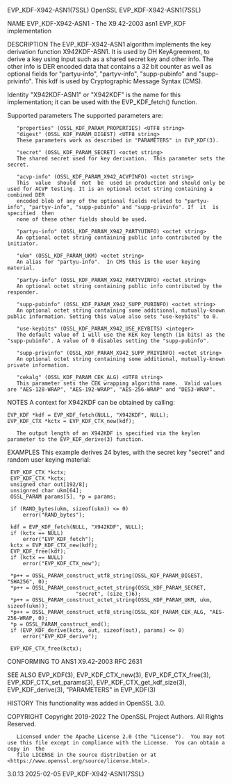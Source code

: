 EVP_KDF-X942-ASN1(7SSL)							    OpenSSL						       EVP_KDF-X942-ASN1(7SSL)

NAME
       EVP_KDF-X942-ASN1 - The X9.42-2003 asn1 EVP_KDF implementation

DESCRIPTION
       The EVP_KDF-X942-ASN1 algorithm implements the key derivation function X942KDF-ASN1. It is used by DH KeyAgreement, to derive a key using input such as
       a shared secret key and other info. The other info is DER encoded data that contains a 32 bit counter as well as optional fields for "partyu-info",
       "partyv-info", "supp-pubinfo" and "supp-privinfo".  This kdf is used by Cryptographic Message Syntax (CMS).

   Identity
       "X942KDF-ASN1" or "X942KDF" is the name for this implementation; it can be used with the EVP_KDF_fetch() function.

   Supported parameters
       The supported parameters are:

       "properties" (OSSL_KDF_PARAM_PROPERTIES) <UTF8 string>
       "digest" (OSSL_KDF_PARAM_DIGEST) <UTF8 string>
	   These parameters work as described in "PARAMETERS" in EVP_KDF(3).

       "secret" (OSSL_KDF_PARAM_SECRET) <octet string>
	   The shared secret used for key derivation.  This parameter sets the secret.

       "acvp-info" (OSSL_KDF_PARAM_X942_ACVPINFO) <octet string>
	   This	 value	should	not  be	 used in production and should only be used for ACVP testing. It is an optional octet string containing a combined DER
	   encoded blob of any of the optional fields related to "partyu-info", "partyv-info", "supp-pubinfo" and "supp-privinfo". If  it  is  specified  then
	   none of these other fields should be used.

       "partyu-info" (OSSL_KDF_PARAM_X942_PARTYUINFO) <octet string>
	   An optional octet string containing public info contributed by the initiator.

       "ukm" (OSSL_KDF_PARAM_UKM) <octet string>
	   An alias for "partyu-info".	In CMS this is the user keying material.

       "partyv-info" (OSSL_KDF_PARAM_X942_PARTYVINFO) <octet string>
	   An optional octet string containing public info contributed by the responder.

       "supp-pubinfo" (OSSL_KDF_PARAM_X942_SUPP_PUBINFO) <octet string>
	   An optional octet string containing some additional, mutually-known public information. Setting this value also sets "use-keybits" to 0.

       "use-keybits" (OSSL_KDF_PARAM_X942_USE_KEYBITS) <integer>
	   The default value of 1 will use the KEK key length (in bits) as the "supp-pubinfo". A value of 0 disables setting the "supp-pubinfo".

       "supp-privinfo" (OSSL_KDF_PARAM_X942_SUPP_PRIVINFO) <octet string>
	   An optional octet string containing some additional, mutually-known private information.

       "cekalg" (OSSL_KDF_PARAM_CEK_ALG) <UTF8 string>
	   This parameter sets the CEK wrapping algorithm name.	 Valid values are "AES-128-WRAP", "AES-192-WRAP", "AES-256-WRAP" and "DES3-WRAP".

NOTES
       A context for X942KDF can be obtained by calling:

	EVP_KDF *kdf = EVP_KDF_fetch(NULL, "X942KDF", NULL);
	EVP_KDF_CTX *kctx = EVP_KDF_CTX_new(kdf);

       The output length of an X942KDF is specified via the keylen parameter to the EVP_KDF_derive(3) function.

EXAMPLES
       This example derives 24 bytes, with the secret key "secret" and random user keying material:

	 EVP_KDF_CTX *kctx;
	 EVP_KDF_CTX *kctx;
	 unsigned char out[192/8];
	 unsignred char ukm[64];
	 OSSL_PARAM params[5], *p = params;

	 if (RAND_bytes(ukm, sizeof(ukm)) <= 0)
	     error("RAND_bytes");

	 kdf = EVP_KDF_fetch(NULL, "X942KDF", NULL);
	 if (kctx == NULL)
	     error("EVP_KDF_fetch");
	 kctx = EVP_KDF_CTX_new(kdf);
	 EVP_KDF_free(kdf);
	 if (kctx == NULL)
	     error("EVP_KDF_CTX_new");

	 *p++ = OSSL_PARAM_construct_utf8_string(OSSL_KDF_PARAM_DIGEST, "SHA256", 0);
	 *p++ = OSSL_PARAM_construct_octet_string(OSSL_KDF_PARAM_SECRET,
						  "secret", (size_t)6);
	 *p++ = OSSL_PARAM_construct_octet_string(OSSL_KDF_PARAM_UKM, ukm, sizeof(ukm));
	 *p++ = OSSL_PARAM_construct_utf8_string(OSSL_KDF_PARAM_CEK_ALG, "AES-256-WRAP, 0);
	 *p = OSSL_PARAM_construct_end();
	 if (EVP_KDF_derive(kctx, out, sizeof(out), params) <= 0)
	     error("EVP_KDF_derive");

	 EVP_KDF_CTX_free(kctx);

CONFORMING TO
       ANS1 X9.42-2003 RFC 2631

SEE ALSO
       EVP_KDF(3),   EVP_KDF_CTX_new(3),  EVP_KDF_CTX_free(3),	EVP_KDF_CTX_set_params(3),  EVP_KDF_CTX_get_kdf_size(3),  EVP_KDF_derive(3),  "PARAMETERS"  in
       EVP_KDF(3)

HISTORY
       This functionality was added in OpenSSL 3.0.

COPYRIGHT
       Copyright 2019-2022 The OpenSSL Project Authors. All Rights Reserved.

       Licensed under the Apache License 2.0 (the "License").  You may not use this file except in compliance with the License.	 You can obtain a copy in  the
       file LICENSE in the source distribution or at <https://www.openssl.org/source/license.html>.

3.0.13									  2025-02-05						       EVP_KDF-X942-ASN1(7SSL)
